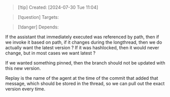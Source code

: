 
>[!tip] Created: [2024-07-30 Tue 11:04]

>[!question] Targets: 

>[!danger] Depends: 

If the assistant that immediately executed was referenced by path, then if we invoke it based on path, if it changes during the longthread, then we do actually want the latest version ?
If it was hashlocked, then it would never change, but in most cases we want latest ?

If we wanted something pinned, then the branch should not be updated with this new version.

Replay is the name of the agent at the time of the commit that added that message, which should be stored in the thread, so we can pull out the exact version every time.